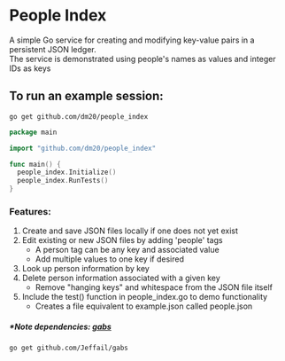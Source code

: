 # People Index
A simple Go service for creating and modifying key-value pairs in a persistent JSON ledger.  
The service is demonstrated using people's names as values and integer IDs as keys

## To run an example session:
    go get github.com/dm20/people_index    
    
```go
package main

import "github.com/dm20/people_index"

func main() {
  people_index.Initialize()
  people_index.RunTests()
}
```
### Features:
  1) Create and save JSON files locally if one does not yet exist
  2) Edit existing or new JSON files by adding 'people' tags  
     - A person tag can be any key and associated value
     - Add multiple values to one key if desired
  3) Look up person information by key
  4) Delete person information associated with a given key  
     - Remove "hanging keys" and whitespace from the JSON file itself
  5) Include the test() function in people_index.go to demo functionality
     - Creates a file equivalent to example.json called people.json  
       
         
           
##### *Note dependencies: <a href='https://github.com/Jeffail/gabs'>gabs</a>  

    go get github.com/Jeffail/gabs
